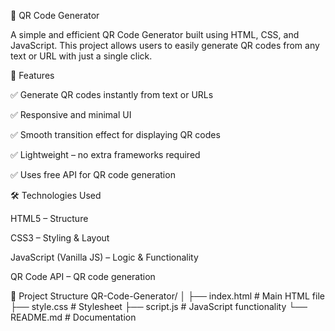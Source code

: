 📱 QR Code Generator

A simple and efficient QR Code Generator built using HTML, CSS, and JavaScript. This project allows users to easily generate QR codes from any text or URL with just a single click.

🚀 Features

✅ Generate QR codes instantly from text or URLs

✅ Responsive and minimal UI

✅ Smooth transition effect for displaying QR codes

✅ Lightweight – no extra frameworks required

✅ Uses free API for QR code generation

🛠️ Technologies Used

HTML5 – Structure

CSS3 – Styling & Layout

JavaScript (Vanilla JS) – Logic & Functionality

QR Code API
 – QR code generation

📂 Project Structure
QR-Code-Generator/
│
├── index.html      # Main HTML file
├── style.css       # Stylesheet
├── script.js       # JavaScript functionality
└── README.md       # Documentation
